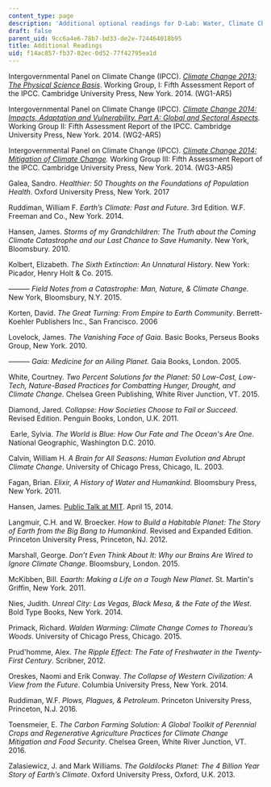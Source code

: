 ```yaml
---
content_type: page
description: 'Additional optional readings for D-Lab: Water, Climate Change, and Health.'
draft: false
parent_uid: 9cc6a4e6-78b7-bd33-de2e-724464018b95
title: Additional Readings
uid: f14ac857-fb37-82ec-0d52-77f42795ea1d
---
```

Intergovernmental Panel on Climate Change (IPCC). [_Climate Change 2013: The Physical Science Basis_](https://www.ipcc.ch/report/ar5/wg1/). Working Group, I: Fifth Assessment Report of the IPCC. Cambridge University Press, New York. 2014. (WG1-AR5)

Intergovernmental Panel on Climate Change (IPCC). [_Climate Change 2014: Impacts, Adaptation and Vulnerability. Part A: Global and Sectoral Aspects_](https://www.ipcc.ch/report/ar5/wg2/)_._ Working Group II: Fifth Assessment Report of the IPCC. Cambridge University Press, New York. 2014. (WG2-AR5)

Intergovernmental Panel on Climate Change (IPCC). [_Climate Change 2014: Mitigation of Climate Change_](https://www.ipcc.ch/report/ar5/wg3/)_._ Working Group III: Fifth Assessment Report of the IPCC. Cambridge University Press, New York. 2014. (WG3-AR5)

Galea, Sandro. _Healthier: 50 Thoughts on the Foundations of Population Health_. Oxford University Press, New York. 2017

Ruddiman, William F. _Earth’s Climate: Past and Future_. 3rd Edition. W.F. Freeman and Co., New York. 2014.

Hansen, James. _Storms of my Grandchildren: The Truth about the Coming Climate Catastrophe and our Last Chance to Save Humanity_. New York, Bloomsbury. 2010. 

Kolbert, Elizabeth. _The Sixth Extinction: An Unnatural History_. New York: Picador, Henry Holt & Co. 2015.

——— _Field Notes from a Catastrophe: Man, Nature, & Climate Change._ New York, Bloomsbury, N.Y. 2015.

Korten, David. _The Great Turning: From Empire to Earth Community_. Berrett-Koehler Publishers Inc., San Francisco. 2006

Lovelock, James. _The Vanishing Face of Gaia_. Basic Books, Perseus Books Group, New York. 2010.

——— _Gaia: Medicine for an Ailing Planet_. Gaia Books, London. 2005.  

White, Courtney. _Two Percent Solutions for the Planet: 50 Low-Cost, Low-Tech, Nature-Based Practices for Combatting Hunger, Drought, and Climate Change_. Chelsea Green Publishing, White River Junction, VT. 2015.

Diamond, Jared. _Collapse: How Societies Choose to Fail or Succeed_. Revised Edition. Penguin Books, London, U.K. 2011.

 Earle, Sylvia. _The World is Blue: How Our Fate and The Ocean's Are One_. National Geographic, Washington D.C. 2010.

Calvin, William H. _A Brain for All Seasons: Human Evolution and Abrupt Climate Change_. University of Chicago Press, Chicago, IL. 2003.

Fagan, Brian. _Elixir, A History of Water and Humankind_. Bloomsbury Press, New York. 2011.

Hansen, James. [Public Talk at MIT](https://news.mit.edu/2014/climate-scientist-james-hansen-visits-mit). April 15, 2014.

Langmuir, C.H. and W. Broecker. _How to Build a Habitable Planet: The Story of Earth from the Big Bang to Humankind_. Revised and Expanded Edition. Princeton University Press, Princeton, NJ. 2012.

Marshall, George. _Don’t Even Think About It: Why our Brains Are Wired to Ignore Climate Change_. Bloomsbury, London. 2015. 

McKibben, Bill. _Eaarth: Making a Life on a Tough New Planet_. St. Martin's Griffin, New York. 2011.

Nies, Judith. _Unreal City: Las Vegas, Black Mesa, & the Fate of the West_. Bold Type Books, New York. 2014.

Primack, Richard. _Walden Warming: Climate Change Comes to Thoreau’s Woods_. University of Chicago Press, Chicago. 2015.

Prud'homme, Alex. _The Ripple Effect: The Fate of Freshwater in the Twenty-First Century_. Scribner, 2012. 

Oreskes, Naomi and Erik Conway. _The Collapse of Western Civilization: A View from the Future_. Columbia University Press, New York. 2014.

Ruddiman, W.F. _Plows, Plagues, & Petroleum_. Princeton University Press, Princeton, N.J. 2016.

Toensmeier, E. _The Carbon Farming Solution: A Global Toolkit of Perennial Crops and Regenerative Agriculture Practices for Climate Change Mitigation and Food Security_. Chelsea Green, White River Junction, VT. 2016.

Zalasiewicz, J. and Mark Williams. _The Goldilocks Planet: The 4 Billion Year Story of Earth’s Climate_. Oxford University Press, Oxford, U.K. 2013.